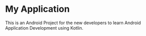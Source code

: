 # My Application
This is an Android Project for the new developers to learn Android Application Development using Kotlin.

